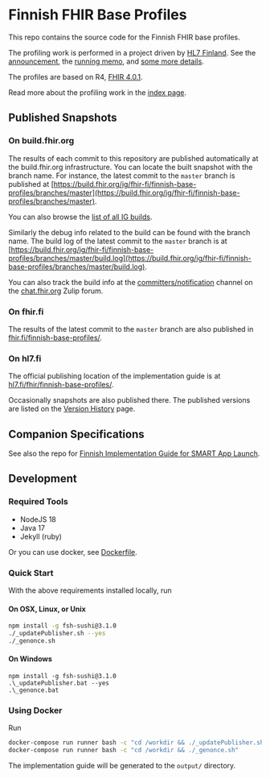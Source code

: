 # Finnish FHIR Base Profiles

This repo contains the source code for the Finnish FHIR base profiles.

The profiling work is performed in a project driven by [HL7 Finland](https://www.hl7.fi).
See the
[announcement](https://www.hl7.fi/hl7-fhir-profilointityo-kaynnistyy-tule-mukaan-vaikuttamaan-kansalliseen-tekemiseen/),
the [running
memo](https://docs.google.com/document/d/1yNq6XMLhWJqi6OELQtWC1DFwdtD9CQulzVOfz-zZCko/edit#), and
[some more details](https://fhir.fi).

The profiles are based on R4, [FHIR 4.0.1](http://hl7.org/fhir/R4/).

Read more about the profiling work in the [index page](input/pagecontent/index.md).

## Published Snapshots

### On build.fhir.org
The results of each commit to this repository are published automatically at the build.fhir.org
infrastructure. You can locate the built snapshot with the branch name. For instance, the latest
commit to the `master` branch is published at
[https://build.fhir.org/ig/fhir-fi/finnish-base-profiles/branches/master](https://build.fhir.org/ig/fhir-fi/finnish-base-profiles/branches/master).

You can also browse the [list of all IG builds](https://fhir.github.io/auto-ig-builder/builds.html).

Similarly the debug info related to the build can be found with the branch name. The build log of
the latest commit to the `master` branch is at
[https://build.fhir.org/ig/fhir-fi/finnish-base-profiles/branches/master/build.log](https://build.fhir.org/ig/fhir-fi/finnish-base-profiles/branches/master/build.log).

You can also track the build info at the
[committers/notification](https://chat.fhir.org/#narrow/stream/179297-committers.2Fnotification/topic/ig-build/)
channel on the [chat.fhir.org](https://chat.fhir.org) Zulip forum.

### On fhir.fi

The results of the latest commit to the `master` branch are also published in
[fhir.fi/finnish-base-profiles/](https://fhir.fi/finnish-base-profiles/).

### On hl7.fi

The official publishing location of the implementation guide is at
[hl7.fi/fhir/finnish-base-profiles/](https://hl7.fi/fhir/finnish-base-profiles/).

Occasionally snapshots are also published there. The published versions are listed on the
[Version History](https://hl7.fi/fhir/finnish-base-profiles/history.html) page.

## Companion Specifications

See also the repo for
[Finnish Implementation Guide for SMART App Launch](https://github.com/fhir-fi/finnish-smart).

## Development

### Required Tools
* NodeJS 18 
* Java 17
* Jekyll (ruby)

Or you can use docker, see [Dockerfile](Dockerfile). 

### Quick Start

With the above requirements installed locally, run

#### On OSX, Linux, or Unix

``` bash
npm install -g fsh-sushi@3.1.0
./_updatePublisher.sh --yes
./_genonce.sh
```

#### On Windows
```
npm install -g fsh-sushi@3.1.0
.\_updatePublisher.bat --yes
.\_genonce.bat
```

### Using Docker

Run

``` bash
docker-compose run runner bash -c "cd /workdir && ./_updatePublisher.sh --yes"
docker-compose run runner bash -c "cd /workdir && ./_genonce.sh"
```

The implementation guide will be generated to the `output/` directory.

